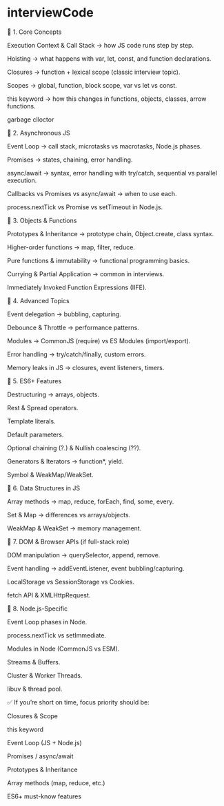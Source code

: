 # interviewCode

🔹 1. Core Concepts

Execution Context & Call Stack → how JS code runs step by step.

Hoisting → what happens with var, let, const, and function declarations.

Closures → function + lexical scope (classic interview topic).

Scopes → global, function, block scope, var vs let vs const.

this keyword → how this changes in functions, objects, classes, arrow functions.

garbage clloctor

🔹 2. Asynchronous JS

Event Loop → call stack, microtasks vs macrotasks, Node.js phases.

Promises → states, chaining, error handling.

async/await → syntax, error handling with try/catch, sequential vs parallel execution.

Callbacks vs Promises vs async/await → when to use each.

process.nextTick vs Promise vs setTimeout in Node.js.

🔹 3. Objects & Functions

Prototypes & Inheritance → prototype chain, Object.create, class syntax.

Higher-order functions → map, filter, reduce.

Pure functions & immutability → functional programming basics.

Currying & Partial Application → common in interviews.

Immediately Invoked Function Expressions (IIFE).

🔹 4. Advanced Topics

Event delegation → bubbling, capturing.

Debounce & Throttle → performance patterns.

Modules → CommonJS (require) vs ES Modules (import/export).

Error handling → try/catch/finally, custom errors.

Memory leaks in JS → closures, event listeners, timers.

🔹 5. ES6+ Features

Destructuring → arrays, objects.

Rest & Spread operators.

Template literals.

Default parameters.

Optional chaining (?.) & Nullish coalescing (??).

Generators & Iterators → function*, yield.

Symbol & WeakMap/WeakSet.

🔹 6. Data Structures in JS

Array methods → map, reduce, forEach, find, some, every.

Set & Map → differences vs arrays/objects.

WeakMap & WeakSet → memory management.

🔹 7. DOM & Browser APIs (if full-stack role)

DOM manipulation → querySelector, append, remove.

Event handling → addEventListener, event bubbling/capturing.

LocalStorage vs SessionStorage vs Cookies.

fetch API & XMLHttpRequest.

🔹 8. Node.js-Specific

Event Loop phases in Node.

process.nextTick vs setImmediate.

Modules in Node (CommonJS vs ESM).

Streams & Buffers.

Cluster & Worker Threads.

libuv & thread pool.

✅ If you’re short on time, focus priority should be:

Closures & Scope

this keyword

Event Loop (JS + Node.js)

Promises / async/await

Prototypes & Inheritance

Array methods (map, reduce, etc.)

ES6+ must-know features
